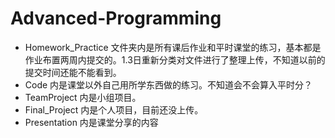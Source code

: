 # Advanced-Programming

- Homework_Practice 文件夹内是所有课后作业和平时课堂的练习，基本都是作业布置两周内提交的。1.3日重新分类对文件进行了整理上传，不知道以前的提交时间还能不能看到。
- Code 内是课堂以外自己用所学东西做的练习。不知道会不会算入平时分？
- TeamProject 内是小组项目。
- Final_Project 内是个人项目，目前还没上传。
- Presentation 内是课堂分享的内容

